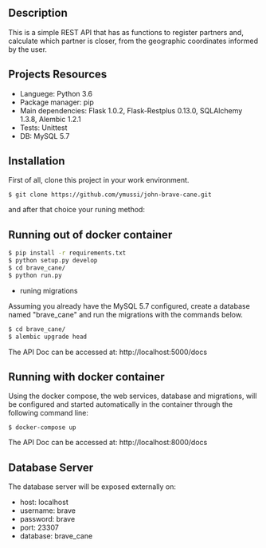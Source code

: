 ## Description

This is a simple REST API that has as functions to register partners and, calculate which partner is closer, from the geographic coordinates informed by the user.

## Projects Resources

- Languege: Python 3.6
- Package manager: pip
- Main dependencies: Flask 1.0.2, Flask-Restplus 0.13.0, SQLAlchemy 1.3.8, Alembic 1.2.1
- Tests: Unittest
- DB: MySQL 5.7

## Installation

First of all, clone this project in your work environment.

`$ git clone https://github.com/ymussi/john-brave-cane.git`

and after that choice your runing method:

## Running out of docker container

```bash
$ pip install -r requirements.txt
$ python setup.py develop
$ cd brave_cane/
$ python run.py
```

- runing migrations

Assuming you already have the MySQL 5.7 configured, create a database named "brave_cane" and run the migrations with the commands below.

```bash
$ cd brave_cane/
$ alembic upgrade head
```

The API Doc can be accessed at: http://localhost:5000/docs

## Running with docker container

Using the docker compose, the web services, database and migrations, will be configured and started automatically in the container through the following command line:

`$ docker-compose up`

The API Doc can be accessed at: http://localhost:8000/docs

## Database Server

The database server will be exposed externally on:

- host: localhost
- username: brave
- password: brave
- port: 23307
-   database: brave_cane


